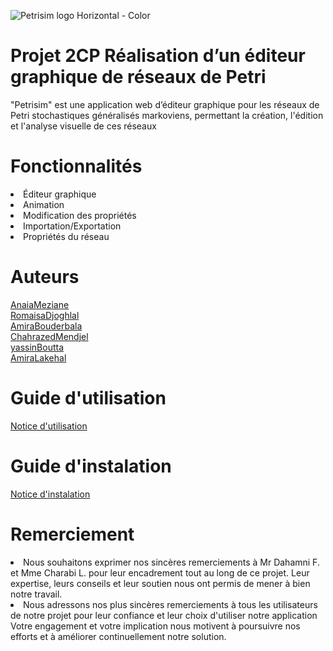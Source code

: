 ![Petrisim logo Horizontal - Color ](https://github.com/RomaisaDjoghlal/Petri/assets/162630029/5c7f28dc-06b3-42ee-a1e6-674ae48bcc33 )



# Projet 2CP Réalisation d’un éditeur graphique de réseaux de Petri
"Petrisim"  est une application web d’éditeur graphique pour les réseaux de Petri stochastiques généralisés markoviens, permettant la création, l'édition et l'analyse visuelle de ces réseaux
# Fonctionnalités
<li> Éditeur graphique </li>
<li> Animation </li>
<li> Modification des propriétés </li>
<li> Importation/Exportation </li>
<li> Propriétés du réseau </li>

# Auteurs

<a href="https://github.com/ania36">AnaiaMeziane</a></br> <a href="https://github.com/RomaisaDjoghlal">RomaisaDjoghlal</a> </br> <a href="https://github.com/AmiraBouderbala">AmiraBouderbala</a></br> <a href="https://github.com/ChahrazedMendjel">ChahrazedMendjel</a></br> <a href="https://github.com/kse000">yassinBoutta</a></br> <a href="https://github.com/AmiraLakehal">AmiraLakehal</a></br>
 # Guide d'utilisation
 <a href="https://drive.google.com/file/d/1WH2cXQ0i8cVmwoVm82Lhwh5Ci5SHqsGo/view?usp=sharing "> Notice d'utilisation </a>

 # Guide d'instalation
 <a href="https://drive.google.com/file/d/1q7RTSzexcAu2Rjf2ev2UJ9Fg8ruO-Giw/view?usp=sharing"> Notice d'instalation </a> 

# Remerciement 
<li> Nous souhaitons exprimer nos sincères remerciements à Mr  Dahamni F. et Mme Charabi L. pour leur encadrement  tout au long de ce projet. Leur expertise, leurs conseils et leur soutien nous ont permis de mener à bien notre travail.</li>
<li> Nous adressons nos plus sincères remerciements à tous les utilisateurs de notre projet pour leur confiance et leur choix d'utiliser notre application Votre engagement et votre implication nous motivent à poursuivre nos efforts et à améliorer continuellement notre solution.</li>



